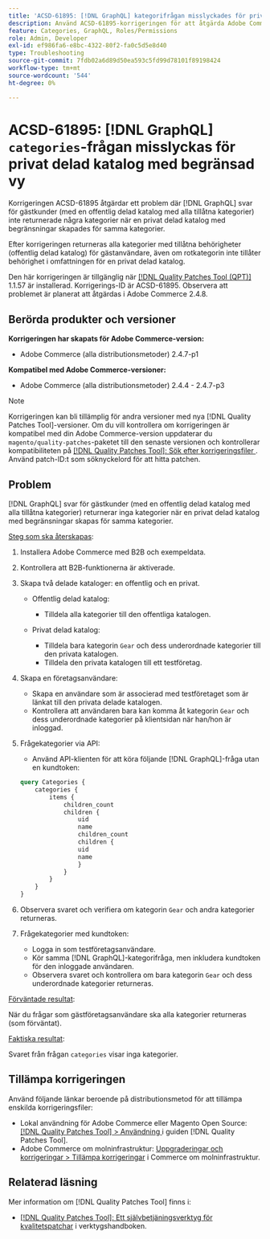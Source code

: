 ```yaml
---
title: 'ACSD-61895: [!DNL GraphQL] kategorifrågan misslyckades för privat delad katalog med begränsad vy'
description: Använd ACSD-61895-korrigeringen för att åtgärda Adobe Commerce-problemet där  [!DNL GraphQL] svar för gästkunder (med en offentlig delad katalog med alla tillåtna kategorier) inte returnerade några kategorier när en privat delad katalog med begränsningar skapades för samma kategorier.
feature: Categories, GraphQL, Roles/Permissions
role: Admin, Developer
exl-id: ef986fa6-e8bc-4322-80f2-fa0c5d5e8d40
type: Troubleshooting
source-git-commit: 7fdb02a6d89d50ea593c5fd99d78101f89198424
workflow-type: tm+mt
source-wordcount: '544'
ht-degree: 0%

---
```


# ACSD-61895: [!DNL GraphQL] `categories`-frågan misslyckas för privat delad katalog med begränsad vy

Korrigeringen ACSD-61895 åtgärdar ett problem där [!DNL GraphQL] svar för gästkunder (med en offentlig delad katalog med alla tillåtna kategorier) inte returnerade några kategorier när en privat delad katalog med begränsningar skapades för samma kategorier.

Efter korrigeringen returneras alla kategorier med tillåtna behörigheter (offentlig delad katalog) för gästanvändare, även om rotkategorin inte tillåter behörighet i omfattningen för en privat delad katalog.

Den här korrigeringen är tillgänglig när [[!DNL Quality Patches Tool (QPT)]](/help/tools/quality-patches-tool/quality-patches-tool-to-self-serve-quality-patches.md) 1.1.57 är installerad. Korrigerings-ID är ACSD-61895. Observera att problemet är planerat att åtgärdas i Adobe Commerce 2.4.8.

## Berörda produkter och versioner

**Korrigeringen har skapats för Adobe Commerce-version:**

* Adobe Commerce (alla distributionsmetoder) 2.4.7-p1

**Kompatibel med Adobe Commerce-versioner:**

* Adobe Commerce (alla distributionsmetoder) 2.4.4 - 2.4.7-p3

>[!NOTE]
>
>Korrigeringen kan bli tillämplig för andra versioner med nya [!DNL Quality Patches Tool]-versioner. Om du vill kontrollera om korrigeringen är kompatibel med din Adobe Commerce-version uppdaterar du `magento/quality-patches`-paketet till den senaste versionen och kontrollerar kompatibiliteten på [[!DNL Quality Patches Tool]: Sök efter korrigeringsfiler ](https://experienceleague.adobe.com/tools/commerce-quality-patches/index.html). Använd patch-ID:t som söknyckelord för att hitta patchen.

## Problem

[!DNL GraphQL] svar för gästkunder (med en offentlig delad katalog med alla tillåtna kategorier) returnerar inga kategorier när en privat delad katalog med begränsningar skapas för samma kategorier.

<u>Steg som ska återskapas</u>:

1. Installera Adobe Commerce med B2B och exempeldata.
1. Kontrollera att B2B-funktionerna är aktiverade.
1. Skapa två delade kataloger: en offentlig och en privat.

   * Offentlig delad katalog:

      * Tilldela alla kategorier till den offentliga katalogen.

   * Privat delad katalog:

      * Tilldela bara kategorin `Gear` och dess underordnade kategorier till den privata katalogen.
      * Tilldela den privata katalogen till ett testföretag.

1. Skapa en företagsanvändare:

   * Skapa en användare som är associerad med testföretaget som är länkat till den privata delade katalogen.
   * Kontrollera att användaren bara kan komma åt kategorin `Gear` och dess underordnade kategorier på klientsidan när han/hon är inloggad.

1. Frågekategorier via API:

   * Använd API-klienten för att köra följande [!DNL GraphQL]-fråga utan en kundtoken:

   ```graphql
   query Categories { 
       categories { 
           items { 
               children_count 
               children { 
                   uid 
                   name 
                   children_count 
                   children { 
                   uid 
                   name 
                   } 
               } 
           } 
       } 
   }
   ```

1. Observera svaret och verifiera om kategorin `Gear` och andra kategorier returneras.
1. Frågekategorier med kundtoken:

   * Logga in som testföretagsanvändare.
   * Kör samma [!DNL GraphQL]-kategorifråga, men inkludera kundtoken för den inloggade användaren.
   * Observera svaret och kontrollera om bara kategorin `Gear` och dess underordnade kategorier returneras.


<u>Förväntade resultat</u>:

När du frågar som gästföretagsanvändare ska alla kategorier returneras (som förväntat).

<u>Faktiska resultat</u>:

Svaret från frågan `categories` visar inga kategorier.

## Tillämpa korrigeringen

Använd följande länkar beroende på distributionsmetod för att tillämpa enskilda korrigeringsfiler:

* Lokal användning för Adobe Commerce eller Magento Open Source: [[!DNL Quality Patches Tool] > Användning ](/help/tools/quality-patches-tool/usage.md) i guiden [!DNL Quality Patches Tool].
* Adobe Commerce om molninfrastruktur: [Uppgraderingar och korrigeringar > Tillämpa korrigeringar](https://experienceleague.adobe.com/docs/commerce-cloud-service/user-guide/develop/upgrade/apply-patches.html) i Commerce om molninfrastruktur.


## Relaterad läsning

Mer information om [!DNL Quality Patches Tool] finns i:

* [[!DNL Quality Patches Tool]: Ett självbetjäningsverktyg för kvalitetspatchar](/help/tools/quality-patches-tool/quality-patches-tool-to-self-serve-quality-patches.md) i verktygshandboken.
